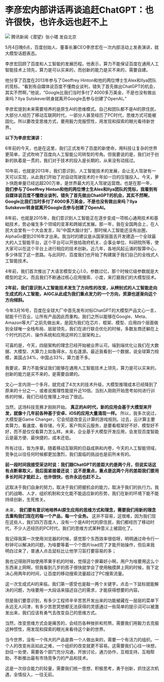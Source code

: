 # 李彦宏内部讲话再谈追赶ChatGPT：也许很快，也许永远也赶不上

![](https://inews.gtimg.com/om_bt/Ocw75VdR66Br5eUxgd8M-hcLq_HGjhUx7EqQXi-RlL3ikAA/1000)
腾讯新闻《潜望》张小珺 发自北京

5月4日晚6点，百度创始人、董事长兼CEO李彦宏在一次内部活动上发表演讲，就大模型话题表态。

李彦宏回顾了百度和人工智能的发展历程。他表示，算力不能保证百度在通用人工智能技术上领先，算力是可以买来的，而创新的能力是买不来的，需要自建。

他分享了百度在2013年参与了Geoffrey
Hinton和他的两位博士生Alex和Ilya团队的竞标。“看到有自媒体说百度不懂商业谈判，错失了首先做出ChatGPT的机会，其实不然啊，”他说，“Google比我们当时多付了4000多万美金，不是也没有做出来吗？Ilya
Sutskever转身就离开Google去参与创建了OpenAI。”

李彦宏提到未来需要培养的是原生AI的思维模式。自己和团队都不是AI的原住民，大部分人经历了移动互联网时代，一部分人甚至经历了PC时代，思维方式可能被固化。所以要改变思维方式，要用毅力克服惯性，用发现和探索的眼光看待新世界。

**以下为李彦宏演讲：**

6年前的今天，也是在这里，我们正式发布了百度的新使命，用科技让复杂的世界更简单，正式吹响了百度向人工智能公司转型的号角。但我要说的是，我们对于创新的执着是一贯的，我们对于技术的投入是长期的，从来没有动摇过。

10年前，也就是2013年，我们意识到，人工智能技术的发展，会让无人驾驶有一天可以实现，从此我们开始了对自动驾驶技术的十年如一日的压强投入。今天，萝卜快跑单量已经远超200万单，是世界最大的无人驾驶运营商。也是在那一年，
**我们参与了Geoffrey
Hinton和他的两位博士生Alex和Ilya团队的竞标，我看到有自媒体说百度不懂商业谈判，错失了首先做出ChatGPT的机会，其实不然啊，Google比我们当时多付了4000多万美金，不是也没有做出来吗？Ilya
Sutskever转身就离开Google去参与创建了OpenAI。**

8年前，也就是2015年，我们意识到人工智能正在逐步变成一项核心通用技术和基础技术，势必催生多个领域的变革和跨越式发展。那一年，我在全国两会上，在人民大会堂有一个大会发言，叫“中国大脑计划”，那时候人工智能还没有出圈，AlphaGo要到2016年才出来。我当时的建议是从国家层面去开发建造一个全球最大的人工智能平台，这个平台可以开放给政府机关、企事业单位、科研院所等，使大家可以在这个平台上进行相应的技术创新。近几年，各地风起云涌的智算中心，多少体现了这一思路。与此同时，百度我们也开始了构建属于我们自己的全栈式人工智能技术。

4年前，我们首次推出了大语言模型文心1.0，参数过亿，那个时候亿级参数就是大模型的定义。而且我们不断通过核心应用搜索、小度，来打磨我们的大模型技术。

**2年前，我们意识到人工智能技术发生了方向性的改变，从辨别式的人工智能走向生成式的人工智能，AIGC从此成为我们重点发力的一个方向，资源也逐渐向这个方向倾斜。**

今年3月16号，百度在全球大厂中首先发布对标ChatGPT的大模型产品文心一言，赋能千行百业，让所有产品因此而重构。我们之所以能够在Google、Meta、Amazon等大厂之前先做出来，是因为我们在芯片、框架、模型、应用四个层面做到全球唯一全栈布局、层层领先，我们在进行联合优化的时候，多数友商还躺在上个时代的芯片、操作系统和应用这样的三层架构上。

可喜的是，今天，四层架构的理念已经开始被业界认可。端到端优化让我们在大数据、大模型、大算力上如鱼得水，左右逢源。最近我看到一个数据，说全球算力规模，美国占34%，中国占33%，算力差不多。

我要说，算力不能保证我们能够在通用人工智能技术上领先，算力是可以买来的，创新的能力是买不来的，是需要自建的。

文心一言内测一个多月，就完成了4次大的技术升级，大模型推理成本已经降到了原来的十分之一，或者说推理性能提升近10倍。当别人刚刚开始思考如何进行训练的时候，我们已经在推理上冲出了很远。

当然，这场科技竞赛才刚刚开始。 **真正的AI时代，新的应用会基于大模型来开发，就像十几年前各种基于安卓、iOS的应用大量涌现一样。**
所以，我多次说过，大模型是Game
Changer，它会彻底改变云计算的游戏规则。过去，云计算主要卖算力，看速度、看存储，今天，客户购买云服务，是要看框架好不好、模型好不好，而不是仅仅看算力怎么样。未来，企业基于大模型开发应用，会发现百度智能云是最方便、最快捷的，成本还低。

所有过往，皆为序章。随着移动互联网的日益成熟和内卷，今天的人工智能领域，竞争比以往任何时候都更加激烈，我们面临的挑战也是前所未有的。

**前一段时间我接受采访时说：我们跟ChatGPT的差距大约是两个月，但说实话这有点断章取义，我后面紧接着还说：这不是重点，重点是这两个月的差距我们要用多长时间才能赶上，也许很快，也许永远也赶不上。**

这取决于我们自身的努力，取决于我们把握机会的能力，取决于我们的执行力。我们的战略、人才、组织机制和文化能不能适应新的形势，我们在新的环境下能不能持续创新，生死攸关。

未来， **我们要有意识地培养AI原生应用的思维方式和理念，需要我们用新的理念去重构我们现在的每一个产品，每一个业务。**
这并不容易，这很难，因为我们现在这些人，我们四万百度人，没有一个是AI时代的原住民，我们都经历了移动时代，不少人还经历的PC时代，我们的思维方式某种意义上被固化了。

我记得我第一次使用浏览器的时候，感觉那个东西效率很低呀，明明通过命令行一秒钟可以解决的问题，为啥要等着一个个图片load完了才能开始操作，但后来我明白过来了，普通人点击鼠标比让他学习盲打要容易的多；

我也记得刚开始使用苹果手机的时候，觉得这个屏幕好小啊，用户为啥要用这么个东西来上网啊，但我看到几岁的孩子很快就学会了使用触摸屏上网的时候，我下定决心用两年的时间，让百度的移动搜索流量超过了PC搜索流量。

这一次生成式AI的来临，我们第一感受也是敲一两个关键字，点击一下鼠标就能解决的问题，为啥要用一大段话来描述自己的需求，才能获得想要的内容。

但是我们要意识到，有多少工程师辛辛苦苦开发出来的功能被藏在一层层的菜单下永远无人问津，有多少苦思冥想都无法获得的灵感通过一些简单的提示词可以被激发出来，我们应该有勇气去改变自己的思维方式。

当然，改变思维方式会是痛苦的，会经历各种挫折和煎熬，需要我们用毅力去克服这种惯性，用发现和探索的眼光来看待这个新的世界。

当今世界，没有一个伟大的产品是靠一个人做出来的，需要一个有活力的组织。一个人的改变尚且如此之难，一个组织的改变就更不容易。这需要我们心往一块想，劲往一处使，需要各个部门充分沟通，开放讨论，通力协作，互相支持，互相帮助，不断推出最有市场竞争力的产品和技术。

这是一次综合能力的较量，需要我们统一思想，积极思考，勇于创新，抓住这次机遇，全情投入，一往无前。

